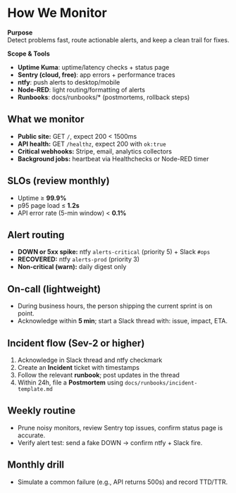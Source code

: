 # How We Monitor

**Purpose**  
Detect problems fast, route actionable alerts, and keep a clean trail for fixes.

**Scope & Tools**
- **Uptime Kuma**: uptime/latency checks + status page  
- **Sentry (cloud, free)**: app errors + performance traces  
- **ntfy**: push alerts to desktop/mobile  
- **Node-RED**: light routing/formatting of alerts  
- **Runbooks**: docs/runbooks/* (postmortems, rollback steps)

## What we monitor
- **Public site:** GET `/`, expect 200 < 1500ms
- **API health:** GET `/healthz`, expect 200 with `ok:true`
- **Critical webhooks:** Stripe, email, analytics collectors
- **Background jobs:** heartbeat via Healthchecks or Node-RED timer

## SLOs (review monthly)
- Uptime ≥ **99.9%**
- p95 page load ≤ **1.2s**
- API error rate (5-min window) < **0.1%**

## Alert routing
- **DOWN or 5xx spike:** ntfy `alerts-critical` (priority 5) + Slack `#ops`
- **RECOVERED:** ntfy `alerts-prod` (priority 3)
- **Non-critical (warn):** daily digest only

## On-call (lightweight)
- During business hours, the person shipping the current sprint is on point.
- Acknowledge within **5 min**; start a Slack thread with: issue, impact, ETA.

## Incident flow (Sev-2 or higher)
1) Acknowledge in Slack thread and ntfy checkmark  
2) Create an **Incident** ticket with timestamps  
3) Follow the relevant **runbook**; post updates in the thread  
4) Within 24h, file a **Postmortem** using `docs/runbooks/incident-template.md`

## Weekly routine
- Prune noisy monitors, review Sentry top issues, confirm status page is accurate.
- Verify alert test: send a fake DOWN → confirm ntfy + Slack fire.

## Monthly drill
- Simulate a common failure (e.g., API returns 500s) and record TTD/TTR.

